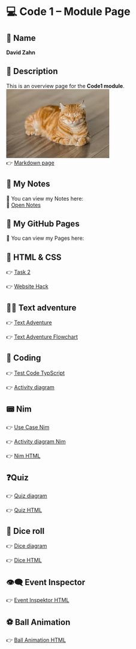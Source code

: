 # 💻 Code 1 – Module Page

## 👤 Name
**David Zahn**

## 📄 Description
This is an overview page for the **Code1 module**.  
![Module Preview](./Unbenannt.jpg)  
👉 [Markdown page](https://davidz1407.github.io/Code1/Markdown_page/)  

## 🧾 My Notes
📖 You can view my Notes here:  
🐛 [Open Notes](https://davidz1407.github.io/Code1/Diary/index.html)  

## 🔗 My GitHub Pages
📄 You can view my Pages here:  

## 🧱 HTML & CSS

👉 [Task 2](https://davidz1407.github.io/Code1/Task_2_HTML/Test.html)  

👉 [Website Hack](https://davidz1407.github.io/Code1/Task_3_CSS/index.html)  

## 🧙‍♂️ Text adventure

👉 [Text Adventure](https://th3d0c0.github.io/Code1/TextAdventure/Parent.html)  

👉 [Text Adventure Flowchart](https://github.com/Th3D0c0/Code1/blob/TextAdventure/TextAdventure/Images/TextAdventureFlowChart.png)  


## 👾 Coding

👉 [Test Code TypScript](https://davidz1407.github.io/Code1/Task_4_Coding)  

👉 [Activity diagram](https://github.com/DavidZ1407/Code1/blob/main/Task_4_Coding/Diagramm.drawio.png)   

## 📟 Nim

👉 [Use Case Nim](https://github.com/DavidZ1407/Code1/blob/main/Task_4_Coding/Use_Case_Nim.png)  

👉 [Activity diagram Nim](https://github.com/DavidZ1407/Code1/blob/main/Task_4_Coding/activity_diagram_nim.png)  

👉 [Nim HTML](https://davidz1407.github.io/Code1/Task_4_Coding/nim.html) 

## ❓Quiz

👉 [Quiz diagram](https://github.com/DavidZ1407/Code1/blob/main/Task_4_Coding/Quiz/diagramm_quiz.png) 

👉 [Quiz HTML](https://davidz1407.github.io/Code1/Task_4_Coding/Quiz/quiz.html) 

## 🎲 Dice roll

👉 [Dice diagram](https://github.com/DavidZ1407/Code1/blob/main/Task_4_Coding/dice_roll/diagramm_dice.png) 

👉 [Dice HTML](https://davidz1407.github.io/Code1/Task_4_Coding/dice_roll/dice.html) 

## 👁️‍🗨️ Event Inspector

👉 [Event Inspektor HTML](https://davidz1407.github.io/Code1/Task_4_Coding/Event_Inspector/event_inspector.html) 

## ⚽ Ball Animation

👉 [Ball Animation HTML](https://davidz1407.github.io/Code1/Task_4_Coding/ball_animation/ball.html) 

